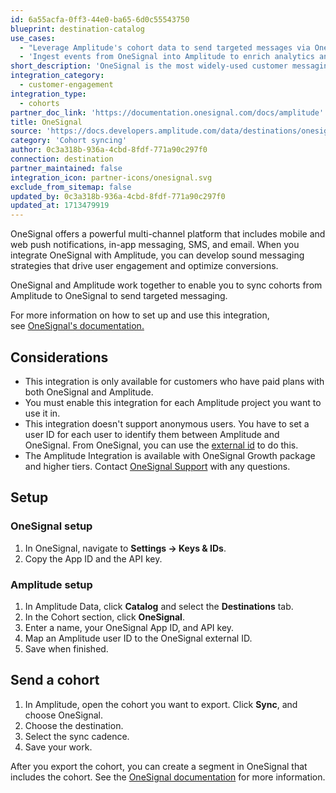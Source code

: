 ```yaml
---
id: 6a55acfa-0ff3-44e0-ba65-6d0c55543750
blueprint: destination-catalog
use_cases:
  - "Leverage Amplitude's cohort data to send targeted messages via OneSignal's customer messaging platform, driving engagement and conversion across multiple channels such as push notifications, email, SMS, and in-app messages."
  - 'Ingest events from OneSignal into Amplitude to enrich analytics and gain deeper insights into user engagement and the effectiveness of messaging campaigns.'
short_description: 'OneSignal is the most widely-used customer messaging and engagement solution, helping over a million businesses deliver over 10 billion messages to their customers each day.'
integration_category:
  - customer-engagement
integration_type:
  - cohorts
partner_doc_link: 'https://documentation.onesignal.com/docs/amplitude'
title: OneSignal
source: 'https://docs.developers.amplitude.com/data/destinations/onesignal'
category: 'Cohort syncing'
author: 0c3a318b-936a-4cbd-8fdf-771a90c297f0
connection: destination
partner_maintained: false
integration_icon: partner-icons/onesignal.svg
exclude_from_sitemap: false
updated_by: 0c3a318b-936a-4cbd-8fdf-771a90c297f0
updated_at: 1713479919
---
```

OneSignal offers a powerful multi-channel platform that includes mobile and web push notifications, in-app messaging, SMS, and email. When you integrate OneSignal with Amplitude, you can develop sound messaging strategies that drive user engagement and optimize conversions. 

OneSignal and Amplitude work together to enable you to sync cohorts from Amplitude to OneSignal to send targeted messaging.

For more information on how to set up and use this integration, see [OneSignal's documentation.](https://documentation.onesignal.com/docs/amplitude)

## Considerations

- This integration is only available for customers who have paid plans with both OneSignal and Amplitude.
- You must enable this integration for each Amplitude project you want to use it in.
- This integration doesn't support anonymous users. You have to set a user ID for each user to identify them between Amplitude and OneSignal. From OneSignal, you can use the [external id](https://documentation.onesignal.com/docs/external-user-ids) to do this. 
- The Amplitude Integration is available with OneSignal Growth package and higher tiers. Contact <a href="mailto:support@onesignal.com">OneSignal Support</a> with any questions.

## Setup

### OneSignal setup

1. In OneSignal, navigate to **Settings → Keys & IDs**. 
2. Copy the App ID and the API key.

### Amplitude setup

1. In Amplitude Data, click **Catalog** and select the **Destinations** tab.
2. In the Cohort section, click **OneSignal**.
3. Enter a name, your OneSignal App ID, and API key.
4. Map an Amplitude user ID to the OneSignal external ID.
5. Save when finished. 

## Send a cohort

1. In Amplitude, open the cohort you want to export. Click **Sync**, and choose OneSignal.
2. Choose the destination.
3. Select the sync cadence.
4. Save your work.

After you export the cohort, you can create a segment in OneSignal that includes the cohort. See the [OneSignal documentation](https://documentation.onesignal.com/docs/amplitude#step-6-how-to-use-an-amplitude-cohort-within-your-segment) for more information.
